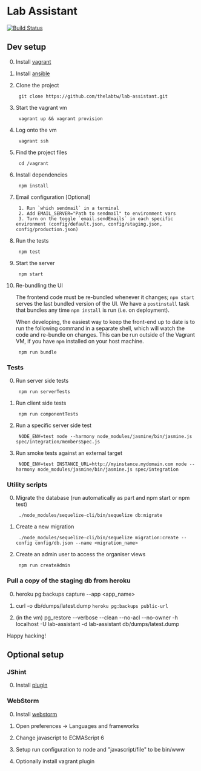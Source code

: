 # Lab Assistant

[![Build Status](https://snap-ci.com/thelabtw/lab-assistant/branch/master/build_image)](https://snap-ci.com/thelabtw/lab-assistant/branch/master)

## Dev setup

0. Install [vagrant](https://www.vagrantup.com/downloads.html)
0. Install [ansible](https://docs.ansible.com/ansible/intro_installation.html)
0. Clone the project

        git clone https://github.com/thelabtw/lab-assistant.git

0. Start the vagrant vm

        vagrant up && vagrant provision

0. Log onto the vm

        vagrant ssh

0. Find the project files

        cd /vagrant

0. Install dependencies

        npm install

0. Email configuration [Optional]

        1. Run `which sendmail` in a terminal
        2. Add EMAIL_SERVER="Path to sendmail" to environment vars
        3. Turn on the toggle `email.sendEmails` in each specific environment (config/default.json, config/staging.json, config/production.json)

0. Run the tests

        npm test

0. Start the server

        npm start

0. Re-bundling the UI

    The frontend code must be re-bundled whenever it changes; `npm start` serves the last bundled version of the UI. We have a `postinstall` task that bundles any time `npm install` is run (i.e. on deployment).

    When developing, the easiest way to keep the front-end up to date is to run the following command in a separate shell, which will watch the code and re-bundle on changes. This can be run outside of the Vagrant VM, if you have `npm` installed on your host machine.

        npm run bundle

### Tests

0. Run server side tests

        npm run serverTests

0. Run client side tests

        npm run componentTests

0. Run a specific server side test

        NODE_ENV=test node --harmony node_modules/jasmine/bin/jasmine.js spec/integration/membersSpec.js

0. Run smoke tests against an external target

        NODE_ENV=test INSTANCE_URL=http://myinstance.mydomain.com node --harmony node_modules/jasmine/bin/jasmine.js spec/integration

### Utility scripts

0. Migrate the database (run automatically as part and npm start or npm test)

        ./node_modules/sequelize-cli/bin/sequelize db:migrate

0. Create a new migration

        ./node_modules/sequelize-cli/bin/sequelize migration:create --config config/db.json --name <migration_name>


0. Create an admin user to access the organiser views

        npm run createAdmin

### Pull a copy of the staging db from heroku

0. heroku pg:backups capture --app <app_name>

0. curl -o db/dumps/latest.dump `heroku pg:backups public-url`

0. (in the vm) pg_restore --verbose --clean --no-acl --no-owner -h localhost -U lab-assistant -d lab-assistant db/dumps/latest.dump

Happy hacking!

## Optional setup

### JShint

0. Install [plugin](http://jshint.com/install/)

### WebStorm

0. Install [webstorm](https://www.jetbrains.com/webstorm/download/)

0. Open preferences -> Languages and frameworks

0. Change javascript to ECMAScript 6

0. Setup run configuration to node and "javascript/file" to be bin/www

0. Optionally install vagrant plugin
